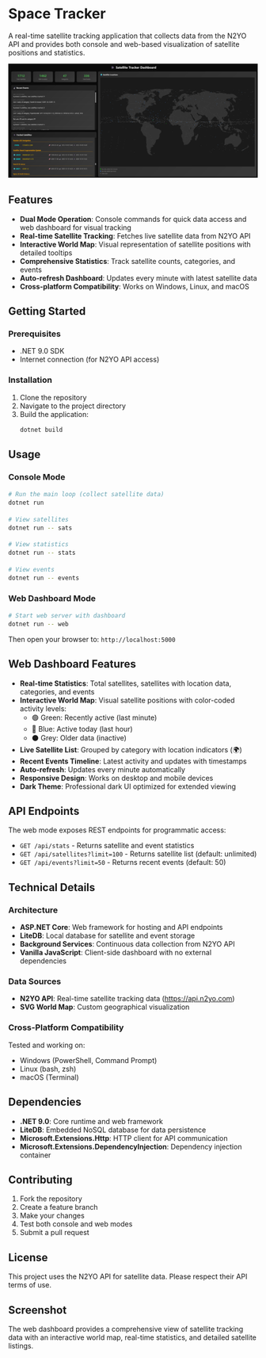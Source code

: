# Space Tracker

A real-time satellite tracking application that collects data from the N2YO API and provides both console and web-based visualization of satellite positions and statistics.

![Space Tracker Dashboard](Screenshot.png)

## Features

- **Dual Mode Operation**: Console commands for quick data access and web dashboard for visual tracking
- **Real-time Satellite Tracking**: Fetches live satellite data from N2YO API
- **Interactive World Map**: Visual representation of satellite positions with detailed tooltips
- **Comprehensive Statistics**: Track satellite counts, categories, and events
- **Auto-refresh Dashboard**: Updates every minute with latest satellite data
- **Cross-platform Compatibility**: Works on Windows, Linux, and macOS

## Getting Started

### Prerequisites

- .NET 9.0 SDK
- Internet connection (for N2YO API access)

### Installation

1. Clone the repository
2. Navigate to the project directory
3. Build the application:
   ```bash
   dotnet build
   ```

## Usage

### Console Mode

```bash
# Run the main loop (collect satellite data)
dotnet run

# View satellites
dotnet run -- sats

# View statistics  
dotnet run -- stats

# View events
dotnet run -- events
```

### Web Dashboard Mode

```bash
# Start web server with dashboard
dotnet run -- web
```

Then open your browser to: `http://localhost:5000`

## Web Dashboard Features

- **Real-time Statistics**: Total satellites, satellites with location data, categories, and events
- **Interactive World Map**: Visual satellite positions with color-coded activity levels:
  - 🟢 Green: Recently active (last minute)
  - 🔵 Blue: Active today (last hour) 
  - ⚫ Grey: Older data (inactive)
- **Live Satellite List**: Grouped by category with location indicators (🌍)
- **Recent Events Timeline**: Latest activity and updates with timestamps
- **Auto-refresh**: Updates every minute automatically
- **Responsive Design**: Works on desktop and mobile devices
- **Dark Theme**: Professional dark UI optimized for extended viewing

## API Endpoints

The web mode exposes REST endpoints for programmatic access:

- `GET /api/stats` - Returns satellite and event statistics
- `GET /api/satellites?limit=100` - Returns satellite list (default: unlimited)
- `GET /api/events?limit=50` - Returns recent events (default: 50)

## Technical Details

### Architecture

- **ASP.NET Core**: Web framework for hosting and API endpoints
- **LiteDB**: Local database for satellite and event storage
- **Background Services**: Continuous data collection from N2YO API
- **Vanilla JavaScript**: Client-side dashboard with no external dependencies

### Data Sources

- **N2YO API**: Real-time satellite tracking data (https://api.n2yo.com)
- **SVG World Map**: Custom geographical visualization

### Cross-Platform Compatibility

Tested and working on:
- Windows (PowerShell, Command Prompt)
- Linux (bash, zsh)
- macOS (Terminal)

## Dependencies

- **.NET 9.0**: Core runtime and web framework
- **LiteDB**: Embedded NoSQL database for data persistence
- **Microsoft.Extensions.Http**: HTTP client for API communication
- **Microsoft.Extensions.DependencyInjection**: Dependency injection container

## Contributing

1. Fork the repository
2. Create a feature branch
3. Make your changes
4. Test both console and web modes
5. Submit a pull request

## License

This project uses the N2YO API for satellite data. Please respect their API terms of use.

## Screenshot

The web dashboard provides a comprehensive view of satellite tracking data with an interactive world map, real-time statistics, and detailed satellite listings.